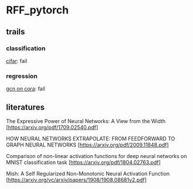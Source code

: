 # RFF_pytorch
## trails
### classification 
 [cifar](./cifar/README.md): fail
 
### regression
 [gcn on cora](pygcn/README.md): fail

## literatures
The Expressive Power of Neural Networks: A View from the Width 
[https://arxiv.org/pdf/1709.02540.pdf]

HOW NEURAL NETWORKS EXTRAPOLATE: FROM FEEDFORWARD TO GRAPH NEURAL NETWORKS
[https://arxiv.org/pdf/2009.11848.pdf]

Comparison of non-linear activation functions for deep neural networks on MNIST classification task
[https://arxiv.org/pdf/1804.02763.pdf]

Mish: A Self Regularized Non-Monotonic Neural Activation Function
[https://arxiv.org/vc/arxiv/papers/1908/1908.08681v2.pdf]

